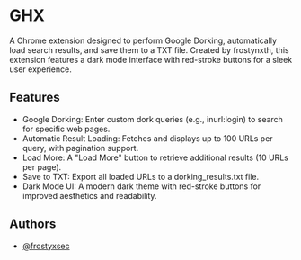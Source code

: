 
# GHX

A Chrome extension designed to perform Google Dorking, automatically load search results, and save them to a TXT file. Created by frostynxth, this extension features a dark mode interface with red-stroke buttons for a sleek user experience.

## Features

- Google Dorking: Enter custom dork queries (e.g., inurl:login) to search for specific web pages.
- Automatic Result Loading: Fetches and displays up to 100 URLs per query, with pagination support.
- Load More: A "Load More" button to retrieve additional results (10 URLs per page).
- Save to TXT: Export all loaded URLs to a dorking_results.txt file.
- Dark Mode UI: A modern dark theme with red-stroke buttons for improved aesthetics and readability.


## Authors

- [@frostyxsec](https://www.github.com/frostyxsec)

